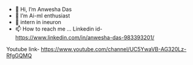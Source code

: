 - 👋 Hi, I’m Anwesha Das
- 👀 I’m Ai-ml enthusiast
- 🌱 intern in ineuron
- 📫 How to reach me ...
Linkedin id-
 https://www.linkedin.com/in/anwesha-das-983393201/
 
 Youtube link- https://www.youtube.com/channel/UC5YwaVB-AG320Lz-RfgGQMQ
 

